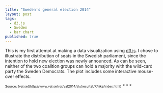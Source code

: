 ```yaml
---
title: "Sweden's general election 2014"
layout: post
tags: 
  - d3.js
  - Sweden
  - bar chart
published: true
---
```


This is my first attempt at making a data visualization using [d3.js](d3js.org). I chose to illustrate the distribution of seats in the Swedish parliament, since the intention to hold new election was newly announced. As can be seen, neither of the two coalition groups can hold a majority with the wild-card party the Sweden Democrats. The plot includes some interactive mouse-over effects.

<link rel="stylesheet" type="text/css" href="../../../../css/general-election-2014.css">
<div id='election-barchart'></div>
<script type="text/javascript" src="http://d3js.org/d3.v3.min.js"></script>
<script src="http://labratrevenge.com/d3-tip/javascripts/d3.tip.v0.6.3.js"></script>
<script src="../../../../js/general-election-2014.js"></script>
<span style="font-size: 75%; text-align: right;">Source: [val.se](http://www.val.se/val/val2014/slutresultat/R/rike/index.html)</span>
* * *